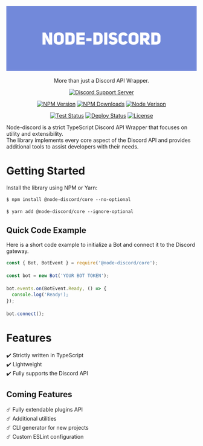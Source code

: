 [![node-discord](https://raw.githubusercontent.com/Alon-L/node-discord/gh-pages/assets/images/header.png)](#)

<p align="center">
  More than just a Discord API Wrapper.
</p>

<p align="center">
  <a href="https://"><img alt="Discord Support Server" src="https://img.shields.io/discord/702476896008405002?style=for-the-badge&color=7289DA&label=Support%20Server&logo=discord&logoColor=fff"></a>
</p>
<p align="center">
  <a href="https://www.npmjs.com/package/@node-discord/core"><img alt="NPM Version" src="https://img.shields.io/npm/v/@node-discord/core?style=for-the-badge"></a>
  <a href="https://www.npmjs.com/package/@node-discord/core"><img alt="NPM Downloads" src="https://img.shields.io/npm/dt/@node-discord/core?style=for-the-badge"></a>
  <a href="https://www.npmjs.com/package/@node-discord/core"><img alt="Node Verison" src="https://img.shields.io/node/v/@node-discord/core?style=for-the-badge"></a>
</p>
<p align="center">
  <a href="#"><img alt="Test Status" src="https://img.shields.io/github/workflow/status/alon-l/node-discord/Test?label=Test&style=for-the-badge"></a>
  <a href="#"><img alt="Deploy Status" src="https://img.shields.io/github/workflow/status/alon-l/node-discord/Deploy?label=Deploy&style=for-the-badge"></a>
  <a href="LICENSE"><img alt="License" src="https://img.shields.io/npm/l/@node-discord/core?style=for-the-badge"></a>
</p>

Node-discord is a strict TypeScript Discord API Wrapper that focuses on utility and extensibility.  
The library implements every core aspect of the Discord API and provides additional tools to assist developers with their needs.

# Getting Started
Install the library using NPM or Yarn:
```
$ npm install @node-discord/core --no-optional

$ yarn add @node-discord/core --ignore-optional
```

## Quick Code Example
Here is a short code example to initialize a Bot and connect it to the Discord gateway.
```js
const { Bot, BotEvent } = require('@node-discord/core');

const bot = new Bot('YOUR BOT TOKEN');

bot.events.on(BotEvent.Ready, () => {
  console.log('Ready!);
});

bot.connect();
```

# Features
✔️ Strictly written in TypeScript  
✔️ Lightweight  
✔️ Fully supports the Discord API  

## Coming Features
☄️ Fully extendable plugins API  
☄️ Additional utilities  
☄️ CLI generator for new projects  
☄️ Custom ESLint configuration  
